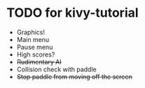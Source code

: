 # TODO for kivy-tutorial
* Graphics!
* Main menu
* Pause menu
* High scores?
* ~~Rudimentary AI~~
* Collision check with paddle
* ~~Stop paddle from moving off the screen~~
